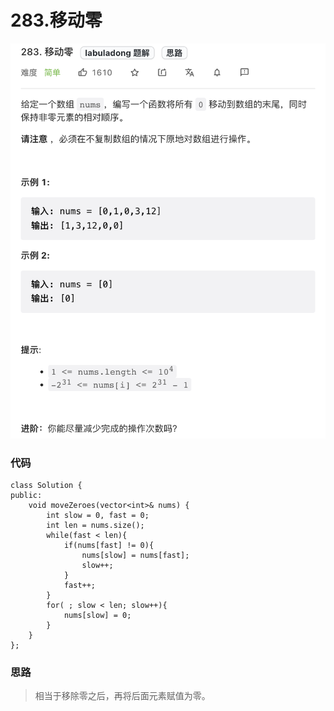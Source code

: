 # 283.移动零

![Clipboard_2022-06-05-11-02-46](https://raw.githubusercontent.com/damenshi/myImage/main/img/Clipboard_2022-06-05-11-02-46.png)

### 代码
    class Solution {
    public:
        void moveZeroes(vector<int>& nums) {
            int slow = 0, fast = 0;
            int len = nums.size();
            while(fast < len){
                if(nums[fast] != 0){
                    nums[slow] = nums[fast];
                    slow++;
                }
                fast++;
            }
            for( ; slow < len; slow++){
                nums[slow] = 0;
            }
        }
    };

### 思路
> 相当于移除零之后，再将后面元素赋值为零。
